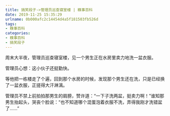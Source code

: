 ```yaml
---
title: 搞笑段子->管理员巡查寝室楼 | 糗事百科
date: 2019-11-25 15:35:29
urlname: 0b000afc2c14454d4a5f181503fb526d
tags: 
- 糗事百科
categories:
- 糗事百科
- 搞笑段子
---
```

周末大半夜，管理员巡查寝室楼，见一个男生正在水房里卖力地洗一盆衣服。

管理员心想：这小伙子还挺勤快。

等他把一栋楼走了个遍，回到那个水房的时候，发现那个男生还在洗，只是已经换了一盆衣服，正搓得大汗淋漓。

管理员不禁上前拍拍那男生的肩膀，赞许道：“一下子洗两盆，挺卖力啊！”谁知那男生抬起头，哭丧个脸说：“也不知道哪个混蛋泡着衣服不洗，弄得我刚才洗错盆了……”


